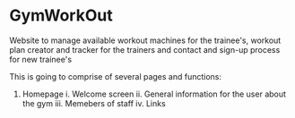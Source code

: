 # GymWorkOut
Website to manage available workout machines for the trainee's, workout plan creator and tracker for the trainers and contact and sign-up process for new trainee's

This is going to comprise of several pages and functions:
1. Homepage
    i.   Welcome screen
    ii.  General information for the user about the gym
    iii. Memebers of staff
    iv.  Links


